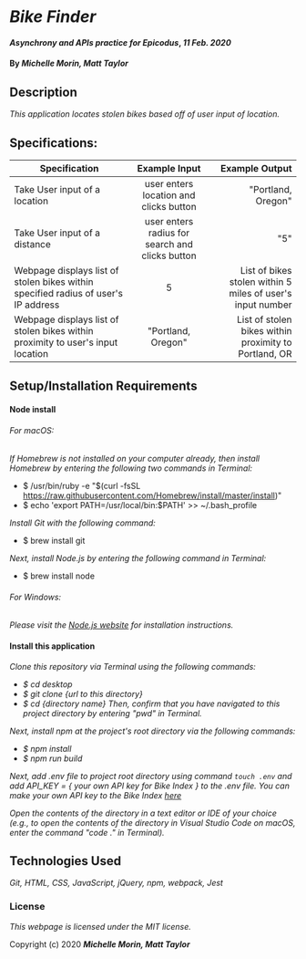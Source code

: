 # _Bike Finder_

#### _Asynchrony and APIs practice for Epicodus_, _11 Feb. 2020_

#### By _**Michelle Morin, Matt Taylor**_

## Description

_This application locates stolen bikes based off of user input of location._

## Specifications:

| Specification | Example Input | Example Output |
| ------------- |:-------------:| -------------------:|
| Take User input of a location | user enters location and clicks button | "Portland, Oregon" |
| Take User input of a distance | user enters radius for search and clicks button | "5" |
| Webpage displays list of stolen bikes within specified radius of user's IP address | 5 | List of bikes stolen within 5 miles of user's input number |
| Webpage displays list of stolen bikes within proximity to user's input location | "Portland, Oregon" | List of stolen bikes within proximity to Portland, OR |

## Setup/Installation Requirements

#### Node install

###### For macOS:
_If Homebrew is not installed on your computer already, then install Homebrew by entering the following two commands in Terminal:_
* $ /usr/bin/ruby -e "$(curl -fsSL https://raw.githubusercontent.com/Homebrew/install/master/install)"
* $ echo 'export PATH=/usr/local/bin:$PATH' >> ~/.bash_profile

_Install Git with the following command:_
* $ brew install git

_Next, install Node.js by entering the following command in Terminal:_
* $ brew install node

###### For Windows:
_Please visit the [Node.js website](https://nodejs.org/en/download/) for installation instructions._


#### Install this application

_Clone this repository via Terminal using the following commands:_
* _$ cd desktop_
* _$ git clone {url to this directory}_
* _$ cd {directory name}_
_Then, confirm that you have navigated to this project directory by entering "pwd" in Terminal._

_Next, install npm at the project's root directory via the following commands:_
* _$ npm install_
* _$ npm run build_

_Next, add .env file to project root directory using command ``touch .env`` and add API_KEY = { your own API key for Bike Index } to the .env file. You can make your own API key to the Bike Index [here](https://bikeindex.org/documentation/api_v3)_

_Open the contents of the directory in a text editor or IDE of your choice (e.g., to open the contents of the directory in Visual Studio Code on macOS, enter the command "code ." in Terminal)._

## Technologies Used

_Git, HTML, CSS, JavaScript, jQuery, npm, webpack, Jest_

### License

*This webpage is licensed under the MIT license.*

Copyright (c) 2020 **_Michelle Morin, Matt Taylor_**